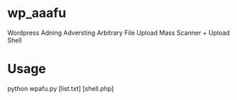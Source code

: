 # wp_aaafu
Wordpress Adning Adversting Arbitrary File Upload
Mass Scanner + Upload Shell
# Usage
python wpafu.py [list.txt] [shell.php]
